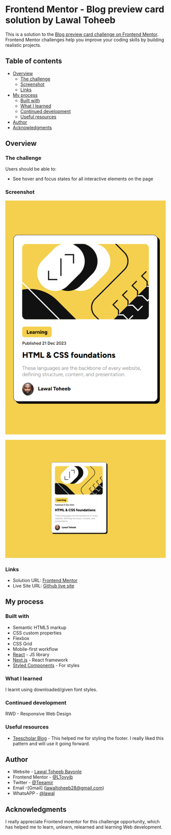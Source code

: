 # Frontend Mentor - Blog preview card solution by Lawal Toheeb

This is a solution to the [Blog preview card challenge on Frontend Mentor](https://www.frontendmentor.io/challenges/blog-preview-card-ckPaj01IcS). Frontend Mentor challenges help you improve your coding skills by building realistic projects. 

## Table of contents

- [Overview](#overview)
  - [The challenge](#the-challenge)
  - [Screenshot](#screenshot)
  - [Links](#links)
- [My process](#my-process)
  - [Built with](#built-with)
  - [What I learned](#what-i-learned)
  - [Continued development](#continued-development)
  - [Useful resources](#useful-resources)
- [Author](#author)
- [Acknowledgments](#acknowledgments)

## Overview

### The challenge

Users should be able to:

- See hover and focus states for all interactive elements on the page

### Screenshot

![mobile view sccreenshot](./assets/images/mobile%20view%20screenshot.png)

![Desktop view screenshot](./assets/images/desktop%20view%20screenshot.png)


### Links

- Solution URL: [Frontend Mentor](https://your-solution-url.com)
- Live Site URL: [Github live site](https://your-live-site-url.com)

## My process

### Built with

- Semantic HTML5 markup
- CSS custom properties
- Flexbox
- CSS Grid
- Mobile-first workflow
- [React](https://reactjs.org/) - JS library
- [Next.js](https://nextjs.org/) - React framework
- [Styled Components](https://styled-components.com/) - For styles

### What I learned

I learnt using downloaded/given font styles.


### Continued development
RWD - Responsive Web Design

### Useful resources

- [Teescholar Blog](https://teescholar.blogspot.com/) - This helped me for styling the footer. I really liked this pattern and will use it going forward.


## Author

- Website - [Lawal Toheeb Bayonle](https://github.com/LToyyib)
- Frontend Mentor - [@LToyyib](https://www.frontendmentor.io/profile/LToyyib)
- Twitter - [@Teeamir](https://twitter.com/Teeamir)
- Email  -[Gmail] (lawaltoheeb28@gmail.com)
- WhatsAPP - [@lawal](https://wa.me/2347066138906)

## Acknowledgments

I really appreciate Frontend moentor for this challenge opportunity, which has helped me to learn, unlearn, relearned and learning Web development.